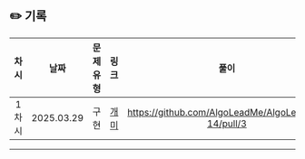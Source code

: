 ## ✏️ 기록   

| 차시 |    날짜    | 문제유형 | 링크 | 풀이 |
|:----:|:---------:|:----:|:-----:|:----:|
| 1차시 | 2025.03.29 |  구현  | [개미](https://www.acmicpc.net/problem/3048)|https://github.com/AlgoLeadMe/AlgoLeadMe-14/pull/3|
---
